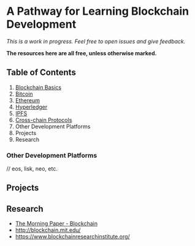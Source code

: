 # A Pathway for Learning Blockchain Development

*This is a work in progress. Feel free to open issues and give feedback.*

**The resources here are all free, unless otherwise marked.**

## Table of Contents

1. [Blockchain Basics](BLOCKCHAIN_BASICS.md)
1. [Bitcoin](BITCOIN.md)
1. [Ethereum](ETHEREUM.md)
1. [Hyperledger](HYPERLEDGER.md)
1. [IPFS](IPFS.md)
1. [Cross-chain Protocols](CROSSCHAIN_PROTOCOLS.md)
1. Other Development Platforms
1. Projects
1. Research

### Other Development Platforms

// eos, lisk, neo, etc.

## Projects

## Research

* [The Morning Paper - Blockchain](https://blog.acolyer.org/?s=blockchain)
* http://blockchain.mit.edu/
* https://www.blockchainresearchinstitute.org/
